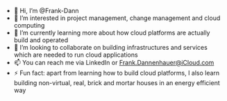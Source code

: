 - 👋 Hi, I’m @Frank-Dann
- 👀 I’m interested in project management, change management and cloud computing
- 🌱 I’m currently learning more about how cloud platforms are actually build and operated 
- 💞️ I’m looking to collaborate on building infrastructures and services which are needed to run cloud applications  
- 📫 You can reach me via LinkedIn or Frank.Dannenhauer@iCloud.com
- ⚡ Fun fact: apart from learning how to build cloud platforms, I also learn building non-virtual, real, brick and mortar houses in an energy efficient way

<!---
Frank-Dann/Frank-Dann is a ✨ special ✨ repository because its `README.md` (this file) appears on your GitHub profile.
You can click the Preview link to take a look at your changes.
--->
